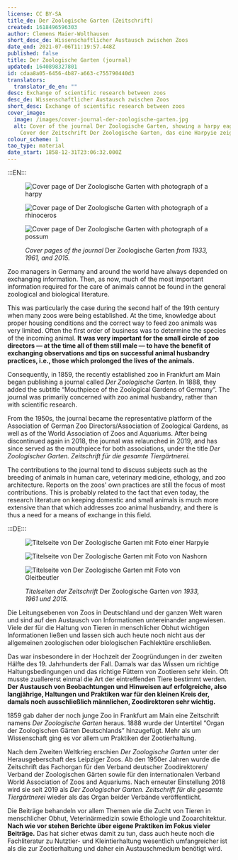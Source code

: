```yaml
---
license: CC BY-SA
title_de: Der Zoologische Garten (Zeitschrift)
created: 1618496596303
author: Clemens Maier-Wolthausen
short_desc_de: Wissenschaftlicher Austausch zwischen Zoos
date_end: 2021-07-06T11:19:57.448Z
published: false
title: Der Zoologische Garten (journal)
updated: 1640898327801
id: cdaa8a05-6456-4b87-a663-c755790440d3
translators:
  translator_de_en: ""
desc: Exchange of scientific research between zoos
desc_de: Wissenschaftlicher Austausch zwischen Zoos
short_desc: Exchange of scientific research between zoos
cover_image:
  image: /images/cover-journal-der-zoologische-garten.jpg
  alt: Cover of the journal Der Zoologische Garten, showing a harpy eagle, 1933.
    Cover der Zeitschrift Der Zoologische Garten, das eine Harpyie zeigt, 1933.
colour_scheme: 1
tao_type: material
date_start: 1858-12-31T23:06:32.000Z
---
```


:::EN:::

<figure>

<div class="series">

![Cover page of _Der Zoologische Garten_ with photograph of a harpy](/images/cmw/ZG_1933.jpg)

![Cover page of _Der Zoologische Garten_ with photograph of a rhinoceros](/images/cmw/ZG_1961.jpg)

![Cover page of _Der Zoologische Garten_ with photograph of a possum](/images/cmw/ZG_2015.jpg)

</div>

<figcaption>

_Cover pages of the journal_ Der Zoologische Garten _from 1933, 1961, and 2015._

</figcaption>

</figure>

Zoo managers in Germany and around the world have always depended on exchanging information. Then, as now, much of the most important information required for the care of animals cannot be found in the general zoological and biological literature. 

This was particularly the case during the second half of the 19th century when many zoos were being established. At the time, knowledge about proper housing conditions and the correct way to feed zoo animals was very limited. Often the first order of business was to determine the species of the incoming animal. **It was very important for the small circle of zoo directors — at the time all of them still male — to have the benefit of exchanging observations and tips on successful animal husbandry practices, i.e., those which prolonged the lives of the animals.**

Consequently, in 1859, the recently established zoo in Frankfurt am Main began publishing a journal called _Der Zoologische Garten_. In 1888, they added the subtitle “Mouthpiece of the Zoological Gardens of Germany”. The journal was primarily concerned with zoo animal husbandry, rather than with scientific research.

From the 1950s, the journal became the representative platform of the Association of German Zoo Directors/Association of Zoological Gardens, as well as of the World Association of Zoos and Aquariums. After being discontinued again in 2018, the journal was relaunched in 2019, and has since served as the mouthpiece for both associations, under the title _Der Zoologischer Garten. Zeitschrift für die gesamte Tiergärtnerei_.

The contributions to the journal tend to discuss subjects such as the breeding of animals in human care, veterinary medicine, ethology, and zoo architecture. Reports on the zoos' own practices are still the focus of most contributions. This is probably related to the fact that even today, the research literature on keeping domestic and small animals is much more extensive than that which addresses zoo animal husbandry, and there is thus a need for a means of exchange in this field.

:::DE:::

<figure>

<div class="series">

![Titelseite von Der Zoologische Garten mit Foto einer Harpyie](/images/cmw/ZG_1933.jpg)

![Titelseite von Der Zoologische Garten mit Foto von Nashorn](/images/cmw/ZG_1961.jpg)

![Titelseite von Der Zoologische Garten mit Foto von Gleitbeutler](/images/cmw/ZG_2015.jpg)

</div>

<figcaption>

_Titelseiten der Zeitschrift_ Der Zoologische Garten _von 1933, 1961 und 2015._

</figcaption>

</figure>

Die Leitungsebenen von Zoos in Deutschland und der ganzen Welt waren und sind auf den Austausch von Informationen untereinander angewiesen. Viele der für die Haltung von Tieren in menschlicher Obhut wichtigen Informationen ließen und lassen sich auch heute noch nicht aus der allgemeinen zoologischen oder biologischen Fachlektüre erschließen.

Das war insbesondere in der Hochzeit der Zoogründungen in der zweiten Hälfte des 19. Jahrhunderts der Fall. Damals war das Wissen um richtige Haltungsbedingungen und das richtige Füttern von Zootieren sehr klein. Oft musste zuallererst einmal die Art der eintreffenden Tiere bestimmt werden. **Der Austausch von Beobachtungen und Hinweisen auf erfolgreiche, also langjährige, Haltungen und Praktiken war für den kleinen Kreis der, damals noch ausschließlich männlichen, Zoodirektoren sehr wichtig.**

1859 gab daher der noch junge Zoo in Frankfurt am Main eine Zeitschrift namens _Der Zoologische Garten_ heraus. 1888 wurde der Untertitel “Organ der Zoologischen Gärten Deutschlands” hinzugefügt. Mehr als um Wissenschaft ging es vor allem um Praktiken der Zootierhaltung.

Nach dem Zweiten Weltkrieg erschien _Der Zoologische Garten_ unter der Herausgeberschaft des Leipziger Zoos. Ab den 1950er Jahren wurde die Zeitschrift das Fachorgan für den Verband deutscher Zoodirektoren/ Verband der Zoologischen Gärten sowie für den internationalen Verband World Association of Zoos and Aquariums. Nach erneuter Einstellung 2018 wird sie seit 2019 als _Der Zoologischer Garten. Zeitschrift für die gesamte Tiergärtnerei_ wieder als das Organ beider Verbände veröffentlicht.

Die Beiträge behandeln vor allem Themen wie die Zucht von Tieren in menschlicher Obhut, Veterinärmedizin sowie Ethologie und Zooarchitektur. **Nach wie vor stehen Berichte über eigene Praktiken im Fokus vieler Beiträge.** Das hat sicher etwas damit zu tun, dass auch heute noch die Fachliteratur zu Nutztier- und Kleintierhaltung wesentlich umfangreicher ist als die zur Zootierhaltung und daher ein Austauschmedium benötigt wird.

